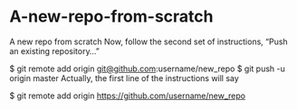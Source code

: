 # A-new-repo-from-scratch
A new repo from scratch
Now, follow the second set of instructions, “Push an existing repository…”

$ git remote add origin git@github.com:username/new_repo
$ git push -u origin master
Actually, the first line of the instructions will say

$ git remote add origin https://github.com/username/new_repo
